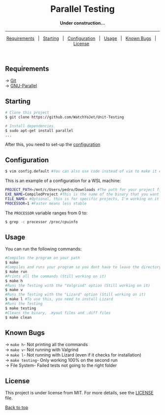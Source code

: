 <h1 align="center"> Parallel Testing </h1>

<h4 align="center"> 
	Under construction...
</h4> 

<hr>

<p align="center">
  <a href="#requirements">Requirements</a> &#xa0; | &#xa0;
  <a href="#starting">Starting</a> &#xa0; | &#xa0;
  <a href="#configuration">Configuration</a> &#xa0; | &#xa0;
  <a href="#usage">Usage</a> &#xa0; | &#xa0;
  <a href="#known-bugs">Known Bugs</a> &#xa0; | &#xa0;
  <a href="#license">License</a> &#xa0;
</p>

<br>


## Requirements ##
-> [Git](https://git-scm.com)\
-> [GNU-Parallel](https://www.gnu.org/software/parallel/)

## Starting ##

```bash
# Clone this project
$ git clone https://github.com/WatchYoJet/Unit-Testing

# Install dependencies
$ sudo apt-get install parallel
...
```

After this, you need to set-up the <a href="#dart-configuration">configuration</a> &#xa0;

## Configuration ##

```bash
$ vim config.default #You can also use code instead of vim to make it easy
```
This is an example of a configuration for a WSL machine:
```bash
PROJECT_PATH=/mnt/c/Users/pedro/Downloads #The path for your project files
EXE_NAME=CompiledProject #This is the name of the binary that you want 
FILE_NAME= #Optional, this is for specific projects, I'm working on it
PROCESSOR=1 #Faster means less stable
```
The `PROCESSOR` variable ranges from 0 to:
```bash
$ grep -c processor /proc/cpuinfo
```

## Usage ##

You can run the following commands:

```bash
#Compiles the program on your path
$ make
#Compiles and runs your program so you dont have to leave the directory
$ make run 
#Prints all the commands (Still working on it)
$ make h
#Runs the Testing with the "Valgrind" option (Still working on it)
$ make v
#Runs the Testing with the "Lizard" option (Still working on it)
$ make l #To use this, you need to install Lizard
#Runs the Testing
$ make testing
#Cleans the binary, .myout files and .diff files 
$ make clean
```
## Known Bugs ##

-> `make h`- Not printing all the commands\
-> `make v`- Not running with Valgrind\
-> `make l`- Not running with Lizard (even if it checks for installation)\
-> `make testing`- Only working 100% on the second run\
-> File System- Failed tests not going to the right folder
## License ##

This project is under license from MIT. For more details, see the [LICENSE](LICENSE) file.

<a href="#top">Back to top</a>
